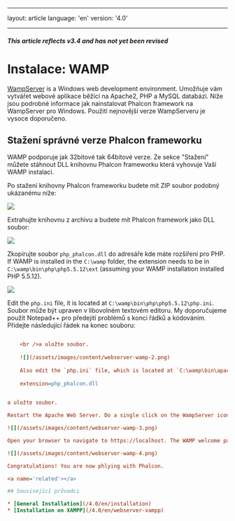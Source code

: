 * * *

layout: article language: 'en' version: '4.0'

* * *

<h5 class="alert alert-warning">This article reflects v3.4 and has not yet been revised</h5>

<a name='overview'></a>

# Instalace: WAMP

[WampServer](https://www.wampserver.com/en/) is a Windows web development environment. Umožňuje vám vytvářet webové aplikace běžící na Apache2, PHP a MySQL databázi. Níže jsou podrobné informace jak nainstalovat Phalcon framework na WampServer pro Windows. Použití nejnovější verze WampServeru je vysoce doporučeno.

<a name='phalcon'></a>

## Stažení správné verze Phalcon frameworku

WAMP podporuje jak 32bitové tak 64bitové verze. Ze sekce "Stažení" můžete stáhnout DLL knihovnu Phalcon frameworku která vyhovuje Vaší WAMP instalaci.

Po stažení knihovny Phalcon frameworku budete mít ZIP soubor podobný ukázanému níže:

![](/assets/images/content/webserver-xampp-1.png)

Extrahujte knihovnu z archivu a budete mít Phalcon framework jako DLL soubor:

![](/assets/images/content/webserver-xampp-2.png)

Zkopírujte soubor `php_phalcon.dll` do adresáře kde máte rozšíření pro PHP. If WAMP is installed in the `C:\wamp` folder, the extension needs to be in `C:\wamp\bin\php\php5.5.12\ext` (assuming your WAMP installation installed PHP 5.5.12).

![](/assets/images/content/webserver-wamp-1.png)

Edit the `php.ini` file, it is located at `C:\wamp\bin\php\php5.5.12\php.ini`. Soubor může být upraven v libovolném textovém editoru. My doporučujeme použít Notepad++ pro předejití problémů s konci řádků a kódováním. Přidejte následující řádek na konec souboru:

```ini extension=php_phalcon.dll

    <br />a uložte soubor.
    
    ![](/assets/images/content/webserver-wamp-2.png)
    
    Also edit the `php.ini` file, which is located at `C:\wamp\bin\apache\apache2.4.9\bin\php.ini`. Přidejte následující řádek na konec souboru: 
    
    extension=php_phalcon.dll 
    

a uložte soubor.

Restart the Apache Web Server. Do a single click on the WampServer icon at system tray. Choose `Restart All Services` from the pop-up menu. Check out that tray icon will become green again.

![](/assets/images/content/webserver-wamp-3.png)

Open your browser to navigate to https://localhost. The WAMP welcome page will appear. Check the section `extensions loaded` to ensure that phalcon was loaded.

![](/assets/images/content/webserver-wamp-4.png)

Congratulations! You are now phlying with Phalcon.

<a name='related'></a>

## Související průvodci

* [General Installation](/4.0/en/installation)
* [Installation on XAMPP](/4.0/en/webserver-xampp)